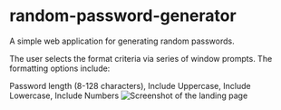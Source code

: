 # random-password-generator
A simple web application for generating random passwords. 

The user selects the format criteria via series of window prompts. The formatting options include: 

Password length (8-128 characters), Include Uppercase, Include Lowercase, Include Numbers
![Screenshot of the landing page](https://user-images.githubusercontent.com/33014789/180917265-698ae8de-9f92-4ce2-b1e9-10c72eb29be9.png "Screenshot of the application")
